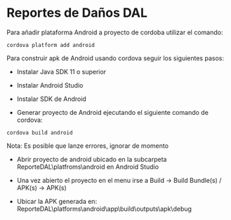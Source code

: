 # Reportes de Daños DAL

Para añadir plataforma Android a proyecto de cordoba utilizar el comando:

```
cordova platform add android
```

Para construir apk de Android usando cordova seguir los siguientes pasos:

* Instalar Java SDK 11 o superior

* Instalar Android Studio

* Instalar SDK de Android

* Generar proyecto de Android ejecutando el siguiente comando de cordova:

```
cordova build android
```

Nota: Es posible que lanze errores, ignorar de momento

* Abrir proyecto de android ubicado en la subcarpeta ReporteDAL\platfroms\android en Android Studio

* Una vez abierto el proyecto en el menu irse a Build -> Build Bundle(s) / APK(s) -> APK(s)

* Ubicar la APK generada en: ReporteDAL\platforms\android\app\build\outputs\apk\debug
